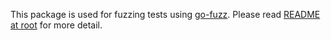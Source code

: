 This package is used for fuzzing tests using [go-fuzz](https://github.com/dvyukov/go-fuzz). Please read [README at root](../README.md) for more detail.

